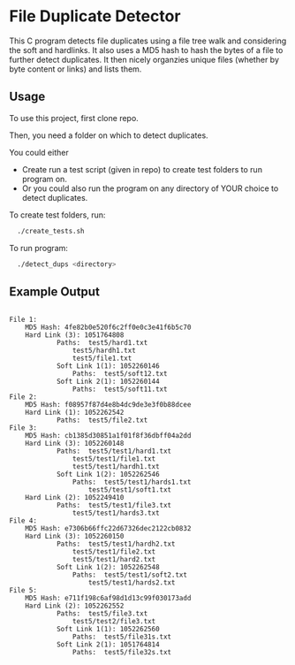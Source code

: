 
# File Duplicate Detector

This C program detects file duplicates using a file tree walk and considering the soft and hardlinks. It also uses a MD5 hash to hash the bytes of a file to further detect duplicates. It then nicely organzies unique files (whether by byte content or links) and lists them.



## Usage

To use this project, first clone repo. 

Then, you need a folder on which to detect duplicates.

You could either
- Create run a test script (given in repo) to create test folders to run program on. 
- Or you could also run the program on any directory of YOUR choice to detect duplicates.


To create test folders, run:

```bash
  ./create_tests.sh
```


To run program:

```bash
  ./detect_dups <directory>
```


## Example Output

```

File 1:
	MD5 Hash: 4fe82b0e520f6c2ff0e0c3e41f6b5c70
	Hard Link (3): 1051764808
			Paths:	test5/hard1.txt
				test5/hardh1.txt
				test5/file1.txt
			Soft Link 1(1): 1052260146
				Paths:	test5/soft12.txt
			Soft Link 2(1): 1052260144
				Paths:	test5/soft11.txt
File 2:
	MD5 Hash: f08957f87d4e8b4dc9de3e3f0b88dcee
	Hard Link (1): 1052262542
			Paths:	test5/file2.txt
File 3:
	MD5 Hash: cb1385d30851a1f01f8f36dbff04a2dd
	Hard Link (3): 1052260148
			Paths:	test5/test1/hard1.txt
				test5/test1/file1.txt
				test5/test1/hardh1.txt
			Soft Link 1(2): 1052262546
				Paths:	test5/test1/hards1.txt
					test5/test1/soft1.txt
	Hard Link (2): 1052249410
			Paths:	test5/test1/file3.txt
				test5/test1/hards3.txt
File 4:
	MD5 Hash: e7306b66ffc22d67326dec2122cb0832
	Hard Link (3): 1052260150
			Paths:	test5/test1/hardh2.txt
				test5/test1/file2.txt
				test5/test1/hard2.txt
			Soft Link 1(2): 1052262548
				Paths:	test5/test1/soft2.txt
					test5/test1/hards2.txt
File 5:
	MD5 Hash: e711f198c6af98d1d13c99f030173add
	Hard Link (2): 1052262552
			Paths:	test5/file3.txt
				test5/test2/file3.txt
			Soft Link 1(1): 1052262560
				Paths:	test5/file31s.txt
			Soft Link 2(1): 1051764814
				Paths:	test5/file32s.txt

```

